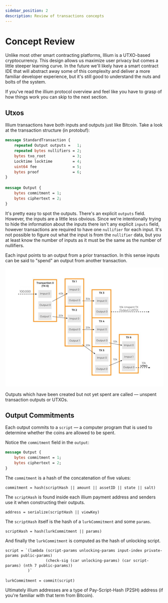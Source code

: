 ```yaml
---
sidebar_position: 2
description: Review of transactions concepts
---
```


# Concept Review

Unlike most other smart contracting platforms, Illium is a UTXO-based cryptocurrency. This design allows us maximize
user privacy but comes a little steeper learning curve. In the future we'll likely have a smart contract IDE that will
abstract away some of this complexity and deliver a more familiar developer experience, but it's still good to understand
the nuts and bolts of the system. 

If you've read the illium protocol overview and feel like you have to grasp of how things work you can skip to the next
section.

## Utxos

Illium transactions have both inputs and outputs just like Bitcoin. Take a look at the transaction structure (in protobuf):

```protobuf
message StandardTransaction {
    repeated Output outputs =   1;
    repeated bytes nullifiers = 2;
    bytes txo_root            = 3;
    Locktime locktime         = 4;
    uint64 fee                = 5;
    bytes proof               = 6;
}

message Output {
    bytes commitment = 1;
    bytes ciphertext = 2;
}
```

It's pretty easy to spot the outputs. There's an explicit `outputs` field. However, the inputs are a little less obvious. 
Since we're intentionally trying to hide the information about the inputs there isn't any explicit `inputs` field,
however transactions are required to have one `nullifier` for each input. It's not possible to figure out what the input
is from the `nullifier` data, but you at least know the number of inputs as it must be the same as the number of nullifiers. 

Each input points to an output from a prior transaction. In this sense inputs can be said to "spend" an output from another 
transaction. 

![Utxos](/img/utxo.jpg)

Outputs which have been created but not yet spent are called ― unspent transaction outputs or UTXOs.

## Output Commitments

Each output commits to a `script` ― a computer program that is used to determine whether the coins are allowed to
be spent. 

Notice the `commitment` field in the `output`:
```protobuf
message Output {
    bytes commitment = 1;
    bytes ciphertext = 2;
}
```

The `commitment` is a hash of the concatenation of five values:

```
commitment = hash(scriptHash || amount || assetID || state || salt)
```

The `scriptHash` is found inside each illium payment address and senders use it when constructing their outputs.

```
address = serialize(scriptHash || viewKey)
```

The `scriptHash` itself is the hash of a `lurkCommitment` and some `params`. 

```
scriptHash = hash(lurkCommitment || params)
```

And finally the `lurkCommitment` is computed as the hash of unlocking script.

```
script = `(lambda (script-params unlocking-params input-index private-params public-params)
                  (check-sig (car unlocking-params) (car script-params) (nth 7 public-params))
          )`

lurkCommitment = commit(script)          
```

Ultimately illium addresses are a type of Pay-Script-Hash (P2SH) address (if you're familiar with that term from Bitcoin).